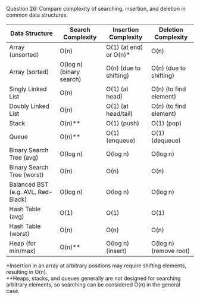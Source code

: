 Question 26: Compare complexity of searching, insertion, and deletion in common data structures.

| Data Structure         | Search Complexity | Insertion Complexity    | Deletion Complexity     |
|------------------------|-------------------|-------------------------|-------------------------|
| Array (unsorted)       | O(n)              | O(1) (at end) or O(n)* | O(n)                    |
| Array (sorted)         | O(log n) (binary search) | O(n) (due to shifting) | O(n) (due to shifting) |
| Singly Linked List     | O(n)              | O(1) (at head)         | O(n) (to find element)  |
| Doubly Linked List     | O(n)              | O(1) (at head/tail)    | O(n) (to find element)  |
| Stack                  | O(n)**            | O(1) (push)            | O(1) (pop)              |
| Queue                  | O(n)**            | O(1) (enqueue)         | O(1) (dequeue)          |
| Binary Search Tree (avg)  | O(log n)     | O(log n)               | O(log n)                |
| Binary Search Tree (worst) | O(n)         | O(n)                   | O(n)                    |
| Balanced BST (e.g. AVL, Red-Black) | O(log n) | O(log n)          | O(log n)                |
| Hash Table (avg)       | O(1)              | O(1)                   | O(1)                    |
| Hash Table (worst)     | O(n)              | O(n)                   | O(n)                    |
| Heap (for min/max)     | O(n)**            | O(log n) (insert)      | O(log n) (remove root)  |

*Insertion in an array at arbitrary positions may require shifting elements, resulting in O(n).  
**Heaps, stacks, and queues generally are not designed for searching arbitrary elements, so searching can be considered O(n) in the general case.
